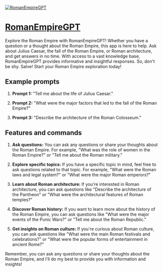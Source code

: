 [![RomanEmpireGPT](https://files.oaiusercontent.com/file-BDwfJabIH9meGNClYYHnOQmJ?se=2123-10-18T15%3A23%3A06Z&sp=r&sv=2021-08-06&sr=b&rscc=max-age%3D31536000%2C%20immutable&rscd=attachment%3B%20filename%3D808157ad-be44-4659-a859-1ba0ea70e6ba.png&sig=eXiXQ78FlnO762sULmCveJHfHrJvpZC3Uiww1ttPVPo%3D)](https://chat.openai.com/g/g-vWlzptMbb-romanempiregpt)

# [RomanEmpireGPT](https://chat.openai.com/g/g-vWlzptMbb-romanempiregpt)

Explore the Roman Empire with RomanEmpireGPT! Whether you have a question or a thought about the Roman Empire, this app is here to help. Ask about Julius Caesar, the fall of the Roman Empire, or Roman architecture, and get answers in no time. With access to a vast knowledge base, RomanEmpireGPT provides informative and insightful responses. So, don't be shy. Salve! Start your Roman Empire exploration today!

## Example prompts

1. **Prompt 1:** "Tell me about the life of Julius Caesar."

2. **Prompt 2:** "What were the major factors that led to the fall of the Roman Empire?"

3. **Prompt 3:** "Describe the architecture of the Roman Colosseum."

## Features and commands

1. **Ask questions:** You can ask any questions or share your thoughts about the Roman Empire. For example, "What was the role of women in the Roman Empire?" or "Tell me about the Roman military."

2. **Explore specific topics:** If you have a specific topic in mind, feel free to ask questions related to that topic. For example, "What were the Roman laws and legal system?" or "What were the major Roman emperors?"

3. **Learn about Roman architecture:** If you're interested in Roman architecture, you can ask questions like "Describe the architecture of the Pantheon" or "What were the architectural features of Roman temples?"

4. **Discover Roman history:** If you want to learn more about the history of the Roman Empire, you can ask questions like "What were the major events of the Punic Wars?" or "Tell me about the Roman Republic."

5. **Get insights on Roman culture:** If you're curious about Roman culture, you can ask questions like "What were the main Roman festivals and celebrations?" or "What were the popular forms of entertainment in ancient Rome?"

Remember, you can ask any questions or share your thoughts about the Roman Empire, and I'll do my best to provide you with information and insights!